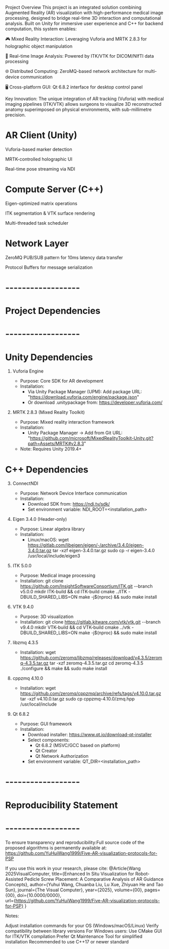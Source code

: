 Project Overview
This project is an integrated solution combining ​​Augmented Reality (AR) visualization​​ with ​​high-performance medical image processing​​, designed to bridge real-time 3D interaction and computational analysis. Built on Unity for immersive user experience and C++ for backend computation, this system enables:

🎮 ​​Mixed Reality Interaction​​: Leveraging Vuforia and MRTK 2.8.3 for holographic object manipulation

🧠 ​​Real-time Image Analysis​​: Powered by ITK/VTK for DICOM/NIfTI data processing

🌐 ​​Distributed Computing​​: ZeroMQ-based network architecture for multi-device communication

🖥️ ​​Cross-platform GUI​​: Qt 6.8.2 interface for desktop control panel

​​Key Innovation​​: The unique integration of AR tracking (Vuforia) with medical imaging pipelines (ITK/VTK) allows surgeons to visualize 3D reconstructed anatomy superimposed on physical environments, with sub-millimetre precision.


#  **​​AR Client (Unity)​​**

Vuforia-based marker detection

MRTK-controlled holographic UI

Real-time pose streaming via NDI

#  **​​Compute Server (C++)​​**

Eigen-optimized matrix operations

ITK segmentation & VTK surface rendering

Multi-threaded task scheduler

#  **​​Network Layer​​**

ZeroMQ PUB/SUB pattern for 10ms latency data transfer

Protocol Buffers for message serialization


# ------------------
# Project Dependencies
# ------------------

# Unity Dependencies

1. Vuforia Engine
   - Purpose: Core SDK for AR development
   - Installation:
     - Via Unity Package Manager (UPM): Add package URL:
       "https://download.vuforia.com/engine/package.json"
     - Or download .unitypackage from:
       https://developer.vuforia.com/

2. MRTK 2.8.3 (Mixed Reality Toolkit)
   - Purpose: Mixed reality interaction framework
   - Installation:
     - Unity Package Manager → Add from Git URL:
       "https://github.com/microsoft/MixedRealityToolkit-Unity.git?path=Assets/MRTK#v2.8.3"
   - Note: Requires Unity 2019.4+

# C++ Dependencies
3. ConnectNDI
   - Purpose: Network Device Interface communication
   - Installation:
     - Download SDK from: https://ndi.tv/sdk/
     - Set environment variable: NDI_ROOT=<installation_path>

4. Eigen 3.4.0 (Header-only)
   - Purpose: Linear algebra library
   - Installation:
     - Linux/macOS:
       wget https://gitlab.com/libeigen/eigen/-/archive/3.4.0/eigen-3.4.0.tar.gz
       tar -xzf eigen-3.4.0.tar.gz
       sudo cp -r eigen-3.4.0 /usr/local/include/eigen3

5. ITK 5.0.0
   - Purpose: Medical image processing
   - Installation:
     git clone https://github.com/InsightSoftwareConsortium/ITK.git --branch v5.0.0
     mkdir ITK-build && cd ITK-build
     cmake ../ITK -DBUILD_SHARED_LIBS=ON
     make -j$(nproc) && sudo make install

6. VTK 9.4.0
   - Purpose: 3D visualization
   - Installation:
     git clone https://gitlab.kitware.com/vtk/vtk.git --branch v9.4.0
     mkdir VTK-build && cd VTK-build
     cmake ../vtk -DBUILD_SHARED_LIBS=ON
     make -j$(nproc) && sudo make install

7. libzmq 4.3.5
   - Installation:
     wget https://github.com/zeromq/libzmq/releases/download/v4.3.5/zeromq-4.3.5.tar.gz
     tar -xzf zeromq-4.3.5.tar.gz
     cd zeromq-4.3.5
     ./configure && make && sudo make install

8. cppzmq 4.10.0
   - Installation:
     wget https://github.com/zeromq/cppzmq/archive/refs/tags/v4.10.0.tar.gz
     tar -xzf v4.10.0.tar.gz
     sudo cp cppzmq-4.10.0/zmq.hpp /usr/local/include

9. Qt 6.8.2
   - Purpose: GUI framework
   - Installation:
     - Download installer: https://www.qt.io/download-qt-installer
     - Select components:
       - Qt 6.8.2 (MSVC/GCC based on platform)
       - Qt Creator
       - Qt Network Authorization
     - Set environment variable: QT_DIR=<installation_path>
# ------------------
# **Reproducibility Statement**
# ------------------
To ensure transparency and reproducibility:​​Full source code​​ of the proposed algorithms is permanently available at:
https://github.com/YuHuiWang1999/Five-AR-visualization-protocols-for-PSP

If you use this work in your research, please cite:
@Article{Wang 2025VisualComputer,
  title={Enhanced In Situ Visualization for Robot-Assisted Pedicle Screw Placement: A Comparative Analysis of AR Guidance Concepts},  author={Yuhui Wang, Chuanba Liu, Lu Xue, Zhiyuan He and Tao Sun}, journal={The Visual Computer}, year={2025},  volume={00},  pages={00}, doi={10.0000/0000},  
  url={https://github.com/YuHuiWang1999/Five-AR-visualization-protocols-for-PSP}
}

Notes:​​

Adjust installation commands for your OS (Windows/macOS/Linux)
Verify compatibility between library versions
For Windows users:
Use CMake GUI for ITK/VTK compilation
Prefer Qt Maintenance Tool for simplified installation
Recommended to use C++17 or newer standard
